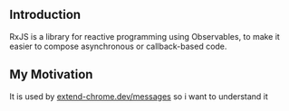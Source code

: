 <h2>Introduction</h2>
RxJS is a library for reactive programming using Observables, to make it easier to compose asynchronous or callback-based code.


<h2>My Motivation</h2>
It is used by <a href='https://www.extend-chrome.dev/messages'>extend-chrome.dev/messages</a> so i want to understand it